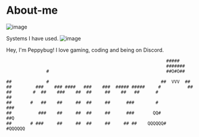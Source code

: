 # About-me
![image](https://github.com/user-attachments/assets/00fed854-01cd-4a26-a9ac-a72ca680636d)

Systems I have used.
![image](https://camo.githubusercontent.com/ba9ee317fbd909c0e98040a24a792e1d45eb3c77d70eee68e5d0b783df0ee60d/68747470733a2f2f736b696c6c69636f6e732e6465762f69636f6e733f693d6170706c652c77696e646f77732c6c696e75782c61726368)

Hey, I'm Peppybug!
I love gaming, coding and being on Discord.



                                                                #####
                                                                #######
                   #                                            ##O#O##

    ##             #                                          ##  VVV  ##
    ##         ###    ### ####   ###    ###  ##### #####     #          ##
    ##        #  ##    ###    ##  ##     ##    ##   ##      #            ##
    ##       #   ##    ##     ##  ##     ##      ###        #            ###
    ##          ###    ##     ##  ##     ##      ###       QQ#           ##Q
    ##       # ###     ##     ##  ##     ##     ## ##    QQQQQQ#       #QQQQQQ
    

